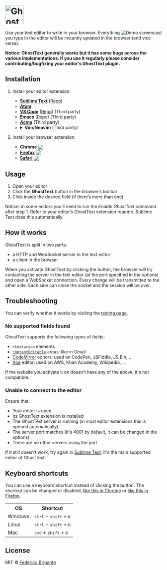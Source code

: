 # <img src="https://raw.githubusercontent.com/fregante/GhostText/main/promo/gt_banner.png" height="60" alt="GhostText">

[link-chrome]: https://chrome.google.com/webstore/detail/ghosttext/godiecgffnchndlihlpaajjcplehddca 'Version published on Chrome Web Store'
[link-firefox]: https://addons.mozilla.org/en-US/firefox/addon/ghosttext/ 'Version published on Mozilla Add-ons'
[link-safari]: https://apps.apple.com/app/ghosttext/id1552641506 'Version published on the Mac App Store'

<img src="promo/demo.gif" alt="Demo screencast" align="right">

Use your text editor to write in your browser. Everything you type in the editor will be instantly updated in the browser (and vice versa).

**Notice: GhostText generally works but it has some bugs across the various implementations. If you use it regularly please consider contributing/bugfixing your editor's GhostText plugin.**

## Installation

1. Install your editor extension:

	- [**Sublime Text**](https://sublime.wbond.net/packages/GhostText) ([Repo](https://github.com/GhostText/GhostText-for-SublimeText))
	- [**Atom**](https://github.com/GhostText/GhostText-for-Atom)
	- [**VS Code**](https://marketplace.visualstudio.com/items?itemName=tokoph.ghosttext) ([Repo](https://github.com/jtokoph/ghosttext-vscode)) (Third party)
	- [**Emacs**](https://melpa.org/#/atomic-chrome) ([Repo](https://github.com/alpha22jp/atomic-chrome)) (Third party)
	- [**Acme**](https://github.com/fhs/Ghost) (Third party)
	- <details>
			<summary><b>Vim</b>/<b>Neovim</b> (Third party)</summary>
			<ul>
				<li><a href="https://github.com/raghur/vim-ghost"><b>Vim</b> (<tt>+python3</tt>) & <b>Neovim</b> (<tt>pynvim</tt>)</a>
				<li><a href="https://github.com/falstro/ghost-text-vim"><b>Vim</b> (<tt>+tcl</tt>)</a>
				<li><a href="https://github.com/pandysong/ghost-text.vim"><b>Vim</b> (<tt>+python3 +channel</tt>)</a>
				<li><a href="https://github.com/subnut/nvim-ghost.nvim"><b>Neovim</b></a>
			</ul>
		</details>

2. Install your browser extension:

	- [**Chrome**][link-chrome] [<img valign="middle" src="https://img.shields.io/chrome-web-store/v/godiecgffnchndlihlpaajjcplehddca.svg?label=%20">][link-chrome]
	- [**Firefox**][link-firefox] [<img valign="middle" src="https://img.shields.io/amo/v/ghosttext.svg?label=%20">][link-firefox]
	- [**Safari**][link-safari] [<img valign="middle" src="https://img.shields.io/itunes/v/1552641506.svg?label=%20">][link-safari]

## Usage

1. Open your editor
2. Click the **GhostText** button in the browser’s toolbar
3. Click inside the desired field (if there’s more than one)

Notice: in some editors you’ll need to run the _Enable GhostText_ command after step 1. Refer to your editor’s GhostText extension readme. Sublime Text does this automatically.

## How it works

GhostText is split in two parts:

- a HTTP and WebSocket server in the text editor
- a client in the browser

When you activate GhostText by clicking the button, the browser will try contacting the server in the text editor (at the port specified in the options) and open a WebSocket connection. Every change will be transmitted to the other side. Each side can close the socket and the session will be over.

## Troubleshooting

You can verify whether it works by visiting the [testing page](https://ghosttext.github.io/GhostText/demo/).

### No supported fields found

GhostText supports the following types of fields:

- `<textarea>` elements
- [`contentEditable`](https://developer.mozilla.org/en-US/docs/Web/Guide/HTML/Content_Editable) areas: like in Gmail
- [CodeMirror](http://codemirror.net/) editors: used on CodePen, JSFiddle, JS Bin, …
- [Ace](http://ace.c9.io/) editor: used on AWS, Khan Academy, Wikipedia, …

If the website you activate it on doesn't have any of the above, it's not compatible.

### Unable to connect to the editor

Ensure that:

- Your editor is open
- Its GhostText extension is installed
- The GhostText server is running (in most editor extensions this is opened automatically)
- The server port matches (it's 4001 by default, it can be changed in the options)
- There are no other servers using the port

If it still doesn't work, try again in [Sublime Text](https://www.sublimetext.com), it's the main supported editor of GhostText.

## Keyboard shortcuts

You can use a keyboard shortcut instead of clicking the button. The shortcut can be changed or disabled,
[like this in Chrome](http://lifehacker.com/add-custom-keyboard-shortcuts-to-chrome-extensions-for-1595322121)
or
[like this in Firefox](https://support.mozilla.org/en-US/kb/manage-extension-shortcuts-firefox).

<table>
	<tr>
		<th>OS</th>
		<th>Shortcut</th>
	</tr>
	<tr>
		<td>Windows</td>
		<td><kbd>ctrl</kbd> + <kbd>shift</kbd> + <kbd>K</kbd></td>
	</tr>
	<tr>
		<td>Linux</td>
		<td><kbd>ctrl</kbd> + <kbd>shift</kbd> + <kbd>H</kbd></td>
	</tr>
	<tr>
		<td>Mac</td>
		<td><kbd>cmd</kbd> + <kbd>shift</kbd> + <kbd>K</kbd></td>
	</tr>
</table>

## License

MIT © [Federico Brigante](https://fregante.com)
